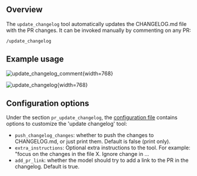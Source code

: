 ## Overview
The `update_changelog` tool automatically updates the CHANGELOG.md file with the PR changes.
It can be invoked manually by commenting on any PR:
```
/update_changelog
```

## Example usage

![update_changelog_comment](https://khulnasoft.com/images/pr_insight/update_changelog_comment.png){width=768}

![update_changelog](https://khulnasoft.com/images/pr_insight/update_changelog.png){width=768}

## Configuration options

Under the section `pr_update_changelog`, the [configuration file](https://github.com/KhulnaSoft/pr-insight/blob/main/pr_insight/settings/configuration.toml#L50) contains options to customize the 'update changelog' tool:

- `push_changelog_changes`: whether to push the changes to CHANGELOG.md, or just print them. Default is false (print only).
- `extra_instructions`: Optional extra instructions to the tool. For example: "focus on the changes in the file X. Ignore change in ...
- `add_pr_link`: whether the model should try to add a link to the PR in the changelog. Default is true.
